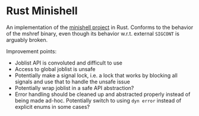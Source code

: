 Rust Minishell
==============

An implementation of the [minishell project](http://www.cs.utexas.edu/%7Eans/classes/cs439/projects/shell_project/shell.html)
in Rust. Conforms to the behavior of the mshref binary, even though its behavior
w.r.t. external `SIGCONT` is arguably broken.

Improvement points:
  - Joblist API is convoluted and difficult to use
  - Access to global joblist is unsafe
  - Potentially make a signal lock, i.e. a lock that works by blocking all
    signals and use that to handle the unsafe issue
  - Potentially wrap joblist in a safe API abstraction?
  - Error handling should be cleaned up and abstracted properly instead of being
    made ad-hoc. Potentially switch to using `dyn error` instead of explicit
    enums in some cases?
